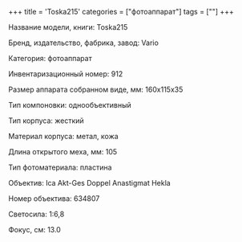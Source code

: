 +++
title = 'Toska215'
categories = ["фотоаппарат"]
tags = [""]
+++

Название модели, книги: Toska215

Бренд, издательство, фабрика, завод: Vario

Категория: фотоаппарат

Инвентаризационный номер: 912

Размер аппарата  собранном виде, мм: 160х115х35

Тип компоновки: однообъективный

Тип корпуса: жесткий

Материал корпуса: метал, кожа

Длина открытого меха, мм: 105

Тип фотоматериала: пластина

Объектив: Ica Akt-Ges Doppel Anastigmat Hekla

Номер объектива: 634807

Светосила: 1:6,8

Фокус, см: 13.0

